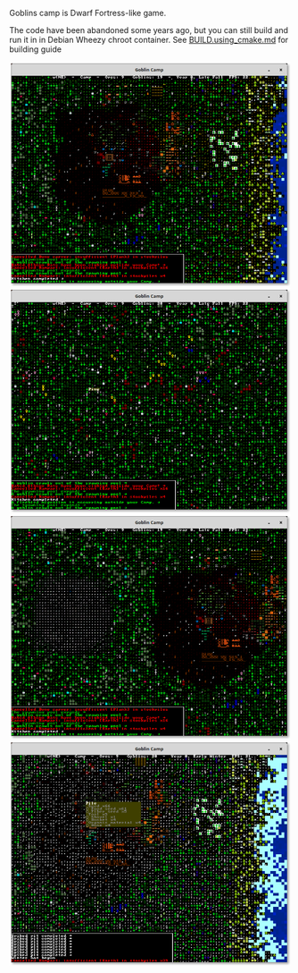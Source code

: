 Goblins camp is Dwarf Fortress-like game.

The code have been abandoned some years ago, but you can still build and run it in in Debian Wheezy
chroot container. See [BUILD.using_cmake.md](BUILD.using_cmake.md) for building guide

<p align="center">
    <img src="./Documentation/Screenshots/Base.png"/>
    <img src="./Documentation/Screenshots/Generation.png"/>
    <img src="./Documentation/Screenshots/Terrain.png"/>
    <img src="./Documentation/Screenshots/Winter.png"/>
</p>
